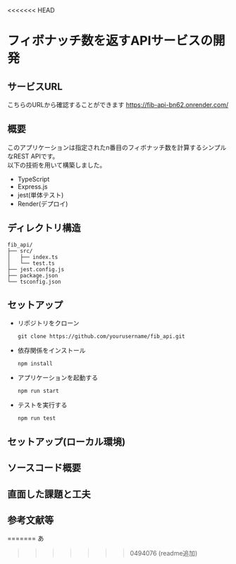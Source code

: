 <<<<<<< HEAD
# フィボナッチ数を返すAPIサービスの開発 
## サービスURL
こちらのURLから確認することができます   https://fib-api-bn62.onrender.com/

## 概要
このアプリケーションは指定されたn番目のフィボナッチ数を計算するシンプルなREST APIです。<br>
以下の技術を用いて構築しました。
- TypeScript
- Express.js
- jest(単体テスト)
- Render(デプロイ)

## ディレクトリ構造
```
fib_api/
├── src/
│   ├── index.ts
│   └── test.ts
├── jest.config.js
├── package.json
└── tsconfig.json
```
## セットアップ
- リポジトリをクローン
  ```
  git clone https://github.com/yourusername/fib_api.git
  ```
- 依存関係をインストール
  ```
  npm install
  ```
- アプリケーションを起動する
  ```
  npm run start
  ```
- テストを実行する
  ```
  npm run test
  ```
## セットアップ(ローカル環境)
## ソースコード概要
## 直面した課題と工夫
## 参考文献等


=======
あ
>>>>>>> 0494076 (readme追加)
